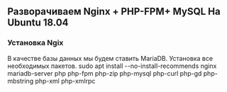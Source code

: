 ## Разворачиваем  Nginx + PHP-FPM+ MySQL На Ubuntu 18.04

### Установка Ngix

В качестве базы данных мы будем ставить MariaDB. Установка все необходимых пакетов.
sudo apt install --no-install-recommends nginx mariadb-server php php-fpm php-zip php-mysql php-curl php-gd php-mbstring php-xml php-xmlrpc

